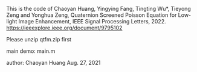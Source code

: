 This is the code of Chaoyan Huang, Yingying Fang, Tingting Wu*, Tieyong Zeng and Yonghua Zeng,
Quaternion Screened Poisson Equation for Low-light Image Enhancement, 
IEEE Signal Processing Letters, 2022.
https://ieeexplore.ieee.org/document/9795102

Please unzip qtfm.zip first

main demo: main.m


author: Chaoyan Huang
Aug. 27, 2021

